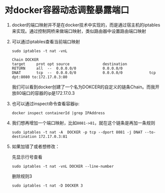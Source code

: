 # 对docker容器动态调整暴露端口

1. docker的端口映射并不是在docker技术中实现的，而是通过宿主机的iptables来实现。通过控制网桥来做端口映射，类似路由器中设置路由端口映射

2. 可以通过iptables查看当前端口映射

   ```
   sudo iptables -t nat -vnL
   ```

   ```
   Chain DOCKER
   target     prot opt source               destination
   RETURN     all  --  0.0.0.0/0            0.0.0.0/0
   DNAT       tcp  --  0.0.0.0/0            0.0.0.0/0            tcp dpt:8080 to:172.17.0.3:80
   ```

   我们可以看到docker创建了一个名为DOKCER的自定义的链条Chain。而我开放80端口的容器的ip是172.17.0.3

3. 也可以通过inspect命令查看容器ip:

   ```
   docker inspect containerId |grep IPAddress
   ```

4. 我们想再增加一个端口映射，比如`8081->81`，就在这个链条是再加一条规则

   ```
   sudo iptables -t nat -A  DOCKER -p tcp --dport 8081 -j DNAT --to-destination 172.17.0.3:81
   ```

5. 如果加错了或者想修改：

   先显示行号查看

   ```
   sudo iptables -t nat -vnL DOCKER --line-number
   ```

   删除规则3

   ```text
   sudo iptables -t nat -D DOCKER 3
   ```